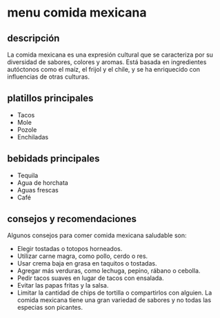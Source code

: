 # menu comida mexicana

## descripción

La comida mexicana es una expresión cultural que se caracteriza por su diversidad de sabores, colores y aromas. Está basada en ingredientes autóctonos como el maíz, el frijol y el chile, y se ha enriquecido con influencias de otras culturas. 

## platillos principales

- Tacos
- Mole
- Pozole
- Enchiladas

## bebidads principales

- Tequila
- Agua de horchata
- Aguas frescas
- Café

## consejos y recomendaciones

Algunos consejos para comer comida mexicana saludable son: 
- Elegir tostadas o totopos horneados.
- Utilizar carne magra, como pollo, cerdo o res.
- Usar crema baja en grasa en taquitos o tostadas.
- Agregar más verduras, como lechuga, pepino, rábano o cebolla.
- Pedir tacos suaves en lugar de tacos con ensalada.
- Evitar las papas fritas y la salsa.
- Limitar la cantidad de chips de tortilla o compartirlos con alguien.
La comida mexicana tiene una gran variedad de sabores y no todas las especias son picantes. 